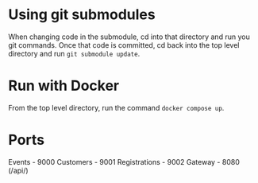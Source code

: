 # Using git submodules
When changing code in the submodule, cd into that directory and run you git commands.
Once that code is committed, cd back into the top level directory and run `git submodule update`.

# Run with Docker
From the top level directory, run the command `docker compose up`.

# Ports
Events - 9000
Customers - 9001
Registrations - 9002
Gateway - 8080 (/api/)
